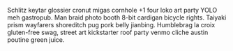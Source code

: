 Schlitz keytar glossier cronut migas cornhole +1 four loko art party YOLO meh gastropub. Man braid photo booth 8-bit cardigan bicycle rights. Taiyaki prism wayfarers shoreditch pug pork belly jianbing. Humblebrag la croix gluten-free swag, street art kickstarter roof party venmo cliche austin poutine green juice.